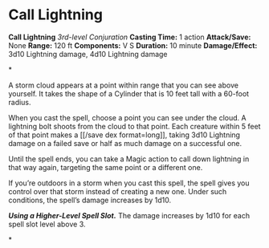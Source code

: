 # Call Lightning

**Call Lightning**
_3rd-level Conjuration_
**Casting Time:** 1 action
**Attack/Save:** None
**Range:** 120 ft
**Components:** V S
**Duration:** 10 minute
**Damage/Effect:** 3d10 Lightning damage, 4d10 Lightning damage

*<p>A storm cloud appears at a point within range that you can see above yourself. It takes the shape of a Cylinder that is 10 feet tall with a 60-foot radius.

When you cast the spell, choose a point you can see under the cloud. A lightning bolt shoots from the cloud to that point. Each creature within 5 feet of that point makes a [[/save dex format=long]], taking 3d10 Lightning damage on a failed save or half as much damage on a successful one.

Until the spell ends, you can take a Magic action to call down lightning in that way again, targeting the same point or a different one.

If you’re outdoors in a storm when you cast this spell, the spell gives you control over that storm instead of creating a new one. Under such conditions, the spell’s damage increases by 1d10.

***Using a Higher-Level Spell Slot.*** The damage increases by 1d10 for each spell slot level above 3.</p>*
